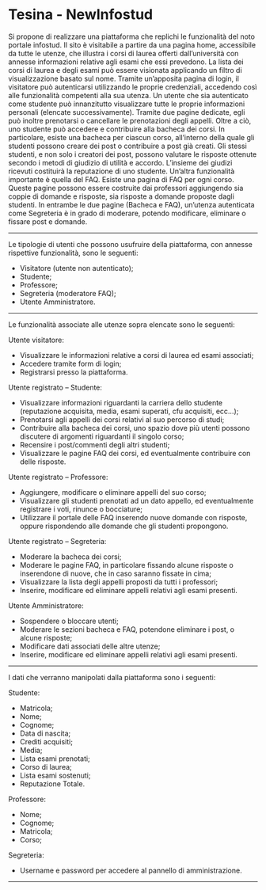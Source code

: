 # Tesina - NewInfostud

Si propone di realizzare una piattaforma che replichi le funzionalità del noto portale infostud. Il sito è visitabile a partire da una pagina home, accessibile da tutte le utenze, che illustra i corsi di laurea offerti dall’università con annesse informazioni relative agli esami che essi prevedono.  La lista dei corsi di laurea e degli esami può essere visionata applicando un filtro di visualizzazione basato sul nome.
Tramite un’apposita pagina di login, il visitatore può autenticarsi utilizzando le proprie credenziali, accedendo così alle funzionalità competenti alla sua utenza.
Un utente che sia autenticato come studente può innanzitutto visualizzare tutte le proprie informazioni personali (elencate successivamente). Tramite due pagine dedicate, egli può inoltre prenotarsi o cancellare le prenotazioni degli appelli. Oltre a ciò, uno studente può accedere e contribuire alla bacheca dei corsi. In particolare, esiste una bacheca per ciascun corso, all’interno della quale gli studenti possono creare dei post o contribuire a post già creati. Gli stessi studenti, e non solo i creatori dei post, possono valutare le risposte ottenute secondo i metodi di giudizio di utilità e accordo. L’insieme dei giudizi ricevuti costituirà la reputazione di uno studente.
Un’altra funzionalità importante è quella del FAQ. Esiste una pagina di FAQ per ogni corso. Queste pagine possono essere costruite dai professori aggiungendo sia coppie di domande e risposte, sia risposte a domande proposte dagli studenti.
In entrambe le due pagine (Bacheca e FAQ), un’utenza autenticata come Segreteria è in grado di moderare, potendo modificare, eliminare o fissare post e domande.

---

Le tipologie di utenti che possono usufruire della piattaforma, con annesse rispettive funzionalità, sono le seguenti:
-	Visitatore (utente non autenticato);
-	Studente;
-	Professore;
-	Segreteria (moderatore FAQ);
-	Utente Amministratore.

---

Le funzionalità associate alle utenze sopra elencate sono le seguenti:

Utente visitatore:
-	Visualizzare le informazioni relative a corsi di laurea ed esami associati;
-	Accedere tramite form di login;
-	Registrarsi presso la piattaforma.

Utente registrato – Studente:
-	Visualizzare informazioni riguardanti la carriera dello studente (reputazione acquisita, media, esami superati, cfu acquisiti, ecc…);
-	Prenotarsi agli appelli dei corsi relativi al suo percorso di studi;
-	Contribuire alla bacheca dei corsi, uno spazio dove più utenti possono discutere di argomenti riguardanti il singolo corso;
-	Recensire i post/commenti degli altri studenti;
-	Visualizzare le pagine FAQ dei corsi, ed eventualmente contribuire con delle risposte.

Utente registrato – Professore:
-	Aggiungere, modificare o eliminare appelli del suo corso;
-	Visualizzare gli studenti prenotati ad un dato appello, ed eventualmente registrare i voti, rinunce o bocciature;
-	Utilizzare il portale delle FAQ inserendo nuove domande con risposte, oppure rispondendo alle domande che gli studenti propongono.

Utente registrato – Segreteria:
-	Moderare la bacheca dei corsi;
-	Moderare le pagine FAQ, in particolare fissando alcune risposte o inserendone di nuove, che in caso saranno fissate in cima;
-	Visualizzare la lista degli appelli proposti da tutti i professori;
-	Inserire, modificare ed eliminare appelli relativi agli esami presenti.

Utente Amministratore:
-	Sospendere o bloccare utenti;
-	Moderare le sezioni bacheca e FAQ, potendone eliminare i post, o alcune risposte;
-	Modificare dati associati delle altre utenze;
-	Inserire, modificare ed eliminare appelli relativi agli esami presenti.

---

I dati che verranno manipolati dalla piattaforma sono i seguenti:

Studente:
-	Matricola;
-	Nome;
-	Cognome;
-	Data di nascita;
-	Crediti acquisiti;
-	Media;
-	Lista esami prenotati; 
-	Corso di laurea;
-	Lista esami sostenuti;
-	Reputazione Totale.

Professore:
-	Nome;
-	Cognome;
-	Matricola;
-	Corso;

Segreteria:
-	Username e password per accedere al pannello di amministrazione.

---

